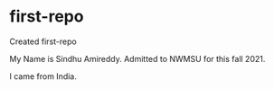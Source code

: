 # first-repo
Created first-repo

My Name is Sindhu Amireddy. Admitted to NWMSU for this fall 2021.

I came from India.